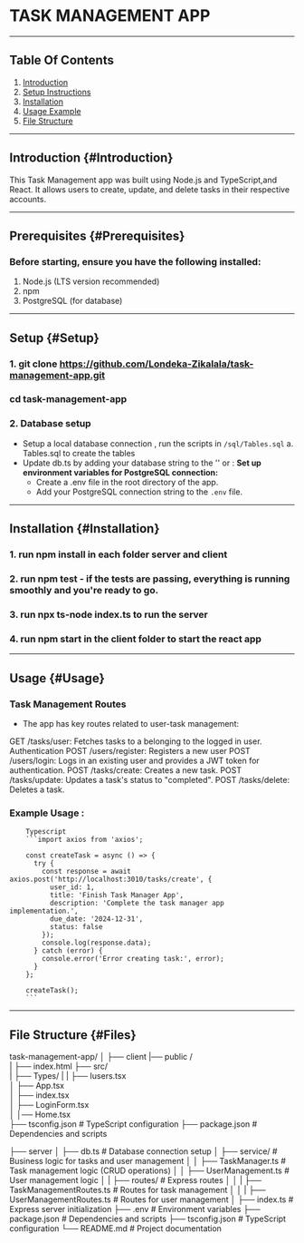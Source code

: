 # TASK MANAGEMENT APP 
---
## Table Of Contents 

1. [Introduction](#Introduction)
2. [Setup Instructions](#Setup)
3. [Installation](#Installation)
4. [Usage Example](#Usage)
5. [File Structure](#Files)

--- 
## Introduction {#Introduction}
This Task Management app was built using Node.js and TypeScript,and React. It allows users to create, update, and delete tasks in their respective accounts.

---
## Prerequisites {#Prerequisites}

### Before starting, ensure you have the following installed:

1. Node.js (LTS version recommended)
2. npm
3. PostgreSQL (for database)
--- 
## Setup {#Setup}

### 1. git clone https://github.com/Londeka-Zikalala/task-management-app.git
 ### cd task-management-app

### 2. Database setup
- Setup a local database connection , run the scripts in `/sql/Tables.sql`
  a. Tables.sql to create the tables
- Update db.ts by adding your database string to the '' or : **Set up environment variables for PostgreSQL connection:**
     - Create a .env file in the root directory of the app.
     - Add your PostgreSQL connection string to the `.env` file.

--- 
## Installation {#Installation}

  ### 1. run npm install in each folder server and client

  ### 2. run npm test - if the tests are passing, everything is running smoothly and you're ready to go.

  ### 3. run npx ts-node index.ts  to run the server

  ### 4. run npm start in the client folder to start the react app
--- 
## Usage {#Usage}

### Task Management Routes
- The app has key routes related to user-task management: 

GET /tasks/user: Fetches tasks  to a belonging to the logged in user. 
Authentication
POST /users/register: Registers a new user
POST /users/login: Logs in an existing user and provides a JWT token for authentication.
POST /tasks/create: Creates a new task.
POST /tasks/update: Updates a task's status to "completed". 
POST /tasks/delete: Deletes a task. 

### Example Usage : 

        Typescript
        ```import axios from 'axios';
        
        const createTask = async () => {
          try {
            const response = await axios.post('http://localhost:3010/tasks/create', {
              user_id: 1,
              title: 'Finish Task Manager App',
              description: 'Complete the task manager app implementation.',
              due_date: '2024-12-31',
              status: false
            });
            console.log(response.data);
          } catch (error) {
            console.error('Error creating task:', error);
          }
        };
        
        createTask();
        ```

  --- 
  ## File Structure {#Files}
  task-management-app/
│
├── client
|── public /                     
|   ├── index.html
├── src/  
|   ├── Types/
|   |    ├── Iusers.tsx  
│   ├── App.tsx           
│   ├──  index.tsx      
│   ├── LoginForm.tsx                     
│   │── Home.tsx  
├── tsconfig.json                    # TypeScript configuration
├── package.json                     # Dependencies and scripts



├── server
│   ├── db.ts                        # Database connection setup
│   ├── service/                      # Business logic for tasks and user management
│   │   ├── TaskManager.ts           # Task management logic (CRUD operations)
│   │   ├── UserManagement.ts        # User management logic
│   |   ├── routes/                      # Express routes
│   │   |    ├── TaskManagementRoutes.ts  # Routes for task management
│   │   |    ├── UserManagementRoutes.ts  # Routes for user management
│   ├── index.ts                   # Express server initialization
├── .env                             # Environment variables 
├── package.json                     # Dependencies and scripts
├── tsconfig.json                    # TypeScript configuration
└── README.md                        # Project documentation



        



   
